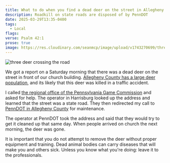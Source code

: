 ```yaml
---
title: What to do when you find a dead deer on the street in Allegheny County?
description: Roadkill on state roads are disposed of by PennDOT
date: 2025-03-29T13:35-0400
tags:
  - Local
flags:
verse: Psalm 42:1
prose: true
image: https://res.cloudinary.com/seanmcp/image/upload/v1743270699/three-deer-crossing-road.jpg
---
```


<img src="https://res.cloudinary.com/seanmcp/image/upload/c_scale,w_900/v1743270699/three-deer-crossing-road.jpg" alt="three deer crossing the road" />

We got a report on a Saturday morning that there was a dead deer on the street
in front of our church building.
[Allegheny County has a large deer population](https://www.post-gazette.com/life/outdoors/2024/10/28/allegheny-county-pittsburgh-deer-crashes/stories/202410250115),
and its likely that this deer was killed in a traffic accident.

I called
[the regional office of the Pennsylvania Game Commission](https://www.pa.gov/agencies/pgc/about-us/contact-information/offices-and-regions/southwest-region.html)
and asked for help. The operator in Harrisburg looked up the address and learned
that the street was a state road. They then redirected my call to
[PennDOT in Allegheny County](https://www.pa.gov/agencies/penndot/contact-us.html)
for maintenance.

The operator at PennDOT took the address and said that they would try to get it
cleaned up that same day. When people arrived on church the next morning, the
deer was gone.

It is important that you do not attempt to remove the deer without proper
equipment and training. Dead animal bodies can carry diseases that will make you
and others sick. Unless you know what you're doing: leave it to the
professionals.
